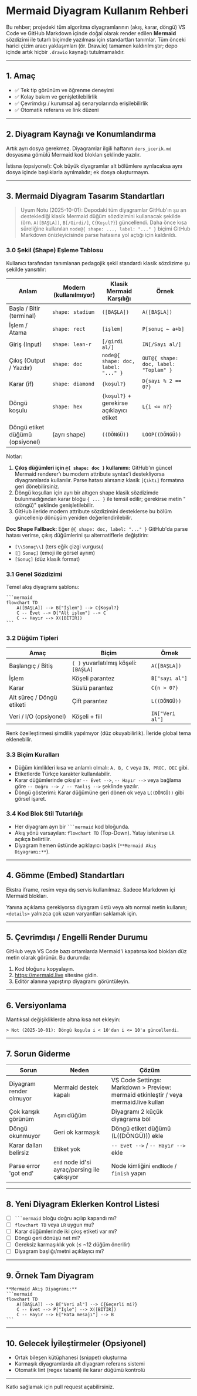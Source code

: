 # Mermaid Diyagram Kullanım Rehberi

Bu rehber; projedeki tüm algoritma diyagramlarının (akış, karar, döngü) VS Code ve GitHub Markdown içinde doğal olarak render edilen **Mermaid** sözdizimi ile tutarlı biçimde yazılması için standartları tanımlar. Tüm önceki harici çizim aracı yaklaşımları (ör. Draw.io) tamamen kaldırılmıştır; depo içinde artık hiçbir `.drawio` kaynağı tutulmamalıdır.

---
## 1. Amaç
- ✅ Tek tip görünüm ve öğrenme deneyimi
- ✅ Kolay bakım ve genişletilebilirlik
- ✅ Çevrimdışı / kurumsal ağ senaryolarında erişilebilirlik
- ✅ Otomatik referans ve link düzeni

---
## 2. Diyagram Kaynağı ve Konumlandırma
Artık ayrı dosya gerekmez. Diyagramlar ilgili haftanın `ders_icerik.md` dosyasına gömülü Mermaid kod blokları şeklinde yazılır.

İstisna (opsiyonel): Çok büyük diyagramlar alt bölümlere ayrılacaksa aynı dosya içinde başlıklarla ayrılmalıdır; ek dosya oluşturmayın.

---
## 3. Mermaid Diyagram Tasarım Standartları

> Uyum Notu (2025-10-01): Depodaki tüm diyagramlar GitHub'ın şu an desteklediği klasik Mermaid düğüm sözdizimini kullanacak şekilde (örn. `A([BAŞLA])`, `B[/Girdi/]`, `C{Koşul?}`) güncellendi. Daha önce kısa süreliğine kullanılan `node@{ shape: ..., label: "..." }` biçimi GitHub Markdown önizleyicisinde parse hatasına yol açtığı için kaldırıldı.

### 3.0 Şekil (Shape) Eşleme Tablosu
Kullanıcı tarafından tanımlanan pedagojik şekil standardı klasik sözdizime şu şekilde yansıtılır:

| Anlam | Modern (kullanılmıyor) | Klasik Mermaid Karşılığı | Örnek |
|-------|------------------------|--------------------------|-------|
| Başla / Bitir (terminal) | `shape: stadium` | `([BAŞLA])` | `A([BAŞLA])` |
| İşlem / Atama | `shape: rect` | `[işlem]` | `P[sonuç ← a+b]` |
| Giriş (Input) | `shape: lean-r` | `[/girdi al/]` | `IN[/Sayı al/]` |
| Çıkış (Output / Yazdır) | `shape: doc` | `node@{ shape: doc, label: "..." }` | `OUT@{ shape: doc, label: "Toplam" }` |
| Karar (if) | `shape: diamond` | `{koşul?}` | `D{sayı % 2 == 0?}` |
| Döngü koşulu | `shape: hex` | `{koşul?}` + gerekirse açıklayıcı etiket | `L{i <= n?}` |
| Döngü etiket düğümü (opsiyonel) | (ayrı shape) | `((DÖNGÜ))` | `LOOP((DÖNGÜ))` |

Notlar:
1. **Çıkış düğümleri için `@{ shape: doc }` kullanımı:** GitHub'ın güncel Mermaid renderer'ı bu modern attribute syntax'i destekliyorsa diyagramlarda kullanılır. Parse hatası alırsanız klasik `[Çıktı]` formatına geri dönebilirsiniz.
2. Döngü koşulları için ayrı bir altıgen shape klasik sözdizimde bulunmadığından karar bloğu `{ ... }` ile temsil edilir; gerekirse metin "(döngü)" şeklinde genişletilebilir.
3. GitHub ileride modern attribute sözdizimini desteklerse bu bölüm güncellenip dönüşüm yeniden değerlendirilebilir.

**Doc Shape Fallback:** Eğer `@{ shape: doc, label: "..." }` GitHub'da parse hatası verirse, çıkış düğümlerini şu alternatiflerle değiştirin:
- `[\\Sonuç\\]` (ters eğik çizgi vurgusu)
- `[📄 Sonuç]` (emoji ile görsel ayrım)
- `[Sonuç]` (düz klasik format)


### 3.1 Genel Sözdizimi
Temel akış diyagramı şablonu:
````
```mermaid
flowchart TD
	A([BAŞLA]) --> B["İşlem"] --> C{Koşul?}
	C -- Evet --> D["Alt işlem"] --> C
	C -- Hayır --> X([BİTİR])
```
````

### 3.2 Düğüm Tipleri
| Amaç | Biçim | Örnek |
|------|------|-------|
| Başlangıç / Bitiş | `( )` yuvarlatılmış köşeli: `[BAŞLA]` | `A([BAŞLA])` |
| İşlem | Köşeli parantez | `B["sayı al"]` |
| Karar | Süslü parantez | `C{n > 0?}` |
| Alt süreç / Döngü etiketi | Çift parantez | `L((DÖNGÜ))` |
| Veri / I/O (opsiyonel) | Köşeli + fiil | `IN["Veri al"]` |

Renk özelleştirmesi şimdilik yapılmıyor (düz okuyabilirlik). İleride global tema eklenebilir.

### 3.3 Biçim Kuralları
- Düğüm kimlikleri kısa ve anlamlı olmalı: `A, B, C` veya `IN, PROC, DEC` gibi.
- Etiketlerde Türkçe karakter kullanılabilir.
- Karar düğümlerinde çıkışlar `-- Evet -->`, `-- Hayır -->` veya bağlama göre `-- Doğru --> / -- Yanlış -->` şeklinde yazılır.
- Döngü gösterimi: Karar düğümüne geri dönen ok veya `L((DÖNGÜ))` gibi görsel işaret.

### 3.4 Kod Blok Stil Tutarlılığı
- Her diyagram ayrı bir ` ```mermaid ` kod bloğunda.
- Akış yönü varsayılan: `flowchart TD` (Top-Down). Yatay istenirse `LR` açıkça belirtilir.
- Diyagram hemen üstünde açıklayıcı başlık (`**Mermaid Akış Diyagramı:**`).

---
## 4. Gömme (Embed) Standartları
Ekstra iframe, resim veya dış servis kullanılmaz. Sadece Markdown içi Mermaid blokları.

Yanına açıklama gerekiyorsa diyagram üstü veya altı normal metin kullanın; `<details>` yalnızca çok uzun varyantları saklamak için.

---
## 5. Çevrimdışı / Engelli Render Durumu
GitHub veya VS Code bazı ortamlarda Mermaid'i kapatırsa kod blokları düz metin olarak görünür. Bu durumda:
1. Kod bloğunu kopyalayın.
2. https://mermaid.live sitesine gidin.
3. Editör alanına yapıştırıp diyagramı görüntüleyin.

---
## 6. Versiyonlama
Mantıksal değişikliklerde altına kısa not ekleyin:
```
> Not (2025-10-01): Döngü koşulu i < 10'dan i <= 10'a güncellendi.
```

---
## 7. Sorun Giderme
| Sorun | Neden | Çözüm |
|-------|-------|-------|
| Diyagram render olmuyor | Mermaid destek kapalı | VS Code Settings: Markdown > Preview: mermaid etkinleştir / veya mermaid.live kullan |
| Çok karışık görünüm | Aşırı düğüm | Diyagramı 2 küçük diyagrama böl |
| Döngü okunmuyor | Geri ok karmaşık | Döngü etiket düğümü (L((DÖNGÜ))) ekle |
| Karar dalları belirsiz | Etiket yok | `-- Evet -->` / `-- Hayır -->` ekle |
| Parse error 'got end' | `end` node id'si ayraç/parsing ile çakışıyor | Node kimliğini `endNode` / `finish` yapın |

---
## 8. Yeni Diyagram Eklerken Kontrol Listesi
- [ ] ` ```mermaid ` bloğu doğru açılıp kapandı mı?
- [ ] `flowchart TD` veya `LR` uygun mu?
- [ ] Karar düğümlerinde iki çıkış etiketi var mı?
- [ ] Döngü geri dönüşü net mi?
- [ ] Gereksiz karmaşıklık yok (≤ ~12 düğüm önerilir)
- [ ] Diyagram başlığı/metni açıklayıcı mı?

---
## 9. Örnek Tam Diyagram
````
**Mermaid Akış Diyagramı:**
```mermaid
flowchart TD
	A([BAŞLA]) --> B["Veri al"] --> C{Geçerli mi?}
	C -- Evet --> P["İşle"] --> X([BİTİR])
	C -- Hayır --> E["Hata mesajı"] --> B
```
````

---
## 10. Gelecek İyileştirmeler (Opsiyonel)
- Ortak bileşen kütüphanesi (snippet) oluşturma
- Karmaşık diyagramlarda alt diyagram referans sistemi
- Otomatik lint (regex tabanlı) ile karar düğümü kontrolü

---
Katkı sağlamak için pull request açabilirsiniz.
